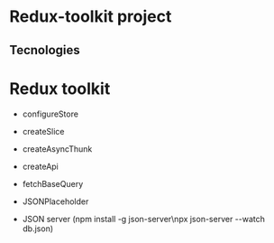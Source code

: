 # Redux-toolkit project

## Tecnologies

# Redux toolkit
* configureStore
* createSlice
* createAsyncThunk
* createApi
* fetchBaseQuery


* JSONPlaceholder
* JSON server (npm install -g json-server\npx json-server --watch db.json)


